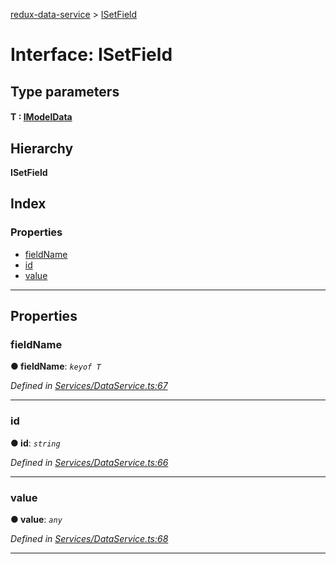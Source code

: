 [redux-data-service](../README.md) > [ISetField](../interfaces/isetfield.md)

# Interface: ISetField

## Type parameters
#### T :  [IModelData](imodeldata.md)
## Hierarchy

**ISetField**

## Index

### Properties

* [fieldName](isetfield.md#fieldname)
* [id](isetfield.md#id)
* [value](isetfield.md#value)

---

## Properties

<a id="fieldname"></a>

###  fieldName

**● fieldName**: *`keyof T`*

*Defined in [Services/DataService.ts:67](https://github.com/Rediker-Software/redux-data-service/blob/533036e/src/Services/DataService.ts#L67)*

___
<a id="id"></a>

###  id

**● id**: *`string`*

*Defined in [Services/DataService.ts:66](https://github.com/Rediker-Software/redux-data-service/blob/533036e/src/Services/DataService.ts#L66)*

___
<a id="value"></a>

###  value

**● value**: *`any`*

*Defined in [Services/DataService.ts:68](https://github.com/Rediker-Software/redux-data-service/blob/533036e/src/Services/DataService.ts#L68)*

___

